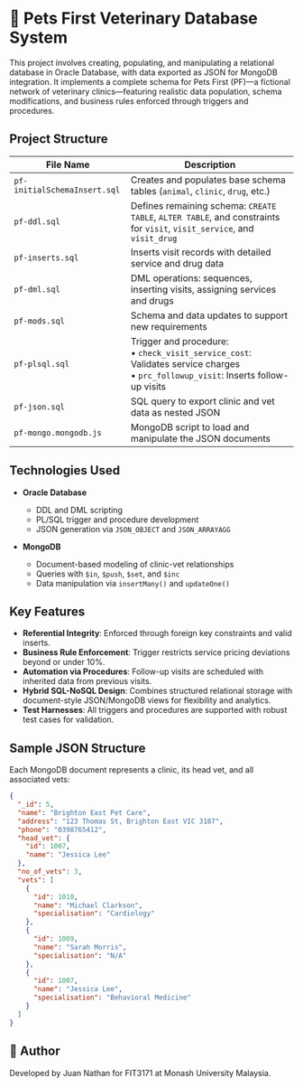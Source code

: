# 🐾 Pets First Veterinary Database System

This project involves creating, populating, and manipulating a relational database in Oracle Database, with data exported as JSON for MongoDB integration. It implements a complete schema for Pets First (PF)—a fictional network of veterinary clinics—featuring realistic data population, schema modifications, and business rules enforced through triggers and procedures.

## Project Structure

| File Name                    | Description                                                                                                                           |
|------------------------------|---------------------------------------------------------------------------------------------------------------------------------------|
| `pf-initialSchemaInsert.sql` | Creates and populates base schema tables (`animal`, `clinic`, `drug`, etc.)                                                           |
| `pf-ddl.sql`                 | Defines remaining schema: `CREATE TABLE`, `ALTER TABLE`, and constraints for `visit`, `visit_service`, and `visit_drug`               |
| `pf-inserts.sql`             | Inserts visit records with detailed service and drug data                                                                             |
| `pf-dml.sql`                 | DML operations: sequences, inserting visits, assigning services and drugs                                                             |
| `pf-mods.sql`                | Schema and data updates to support new requirements                                                                                   |
| `pf-plsql.sql`               | Trigger and procedure:<br>• `check_visit_service_cost`: Validates service charges<br>• `prc_followup_visit`: Inserts follow-up visits |
| `pf-json.sql`                | SQL query to export clinic and vet data as nested JSON                                                                                |
| `pf-mongo.mongodb.js`        | MongoDB script to load and manipulate the JSON documents                                                                              |

## Technologies Used

- **Oracle Database**
  - DDL and DML scripting
  - PL/SQL trigger and procedure development
  - JSON generation via `JSON_OBJECT` and `JSON_ARRAYAGG`

- **MongoDB**
  - Document-based modeling of clinic-vet relationships
  - Queries with `$in`, `$push`, `$set`, and `$inc`
  - Data manipulation via `insertMany()` and `updateOne()`

## Key Features

- **Referential Integrity**: Enforced through foreign key constraints and valid inserts.
- **Business Rule Enforcement**: Trigger restricts service pricing deviations beyond or under 10%.
- **Automation via Procedures**: Follow-up visits are scheduled with inherited data from previous visits.
- **Hybrid SQL-NoSQL Design**: Combines structured relational storage with document-style JSON/MongoDB views for flexibility and analytics.
- **Test Harnesses**: All triggers and procedures are supported with robust test cases for validation.

## Sample JSON Structure

Each MongoDB document represents a clinic, its head vet, and all associated vets:

```json
{
  "_id": 5,
  "name": "Brighton East Pet Care",
  "address": "123 Thomas St, Brighton East VIC 3187",
  "phone": "0398765412",
  "head_vet": {
    "id": 1007,
    "name": "Jessica Lee"
  },
  "no_of_vets": 3,
  "vets": [
    {
      "id": 1010,
      "name": "Michael Clarkson",
      "specialisation": "Cardiology"
    },
    {
      "id": 1009,
      "name": "Sarah Morris",
      "specialisation": "N/A"
    },
    {
      "id": 1007,
      "name": "Jessica Lee",
      "specialisation": "Behavioral Medicine"
    }
  ]
}
```

## 👤 Author

Developed by Juan Nathan for FIT3171 at Monash University Malaysia.















